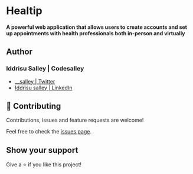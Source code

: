 # Healtip 
****A powerful web application that allows users to create accounts and set up appointments with health professionals both in-person and virtually****



## **Author**

### Iddrisu Salley | Codesalley

- [\_\_salley | Twitter](https://twitter.com/__salley)
- [Iddrisu salley | LinkedIn](https://www.linkedin.com/in/dev-salley/)

## 🤝 Contributing

Contributions, issues and feature requests are welcome!

Feel free to check the [issues page](https://github.com/juxsalley/healtip/issues).

## Show your support

Give a ⭐️ if you like this project!
